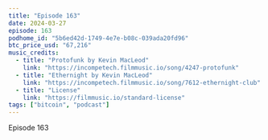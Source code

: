 ```yaml
---
title: "Episode 163"
date: 2024-03-27
episode: 163
podhome_id: "5b6ed42d-1749-4e7e-b08c-039ada20fd96"
btc_price_usd: "67,216"
music_credits:
  - title: "Protofunk by Kevin MacLeod"
    link: "https://incompetech.filmmusic.io/song/4247-protofunk"
  - title: "Ethernight by Kevin MacLeod"
    link: "https://incompetech.filmmusic.io/song/7612-ethernight-club"
  - title: "License"
    link: "https://filmmusic.io/standard-license"
tags: ["bitcoin", "podcast"]
---
```


Episode 163
